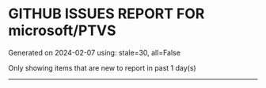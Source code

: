 
# GITHUB ISSUES REPORT FOR microsoft/PTVS


Generated on 2024-02-07 using: stale=30, all=False


Only showing items that are new to report in past 1 day(s)


---

